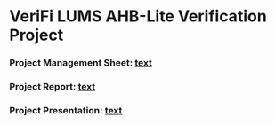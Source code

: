 # VeriFi LUMS AHB-Lite Verification Project

### Project Management Sheet: [text](https://docs.google.com/spreadsheets/d/1W85Cz7Z-6MQlJ6yw1DnRUsjJVUnKJ7JZBQCOZkSLqRw/edit?usp=sharing)

### Project Report: [text](https://docs.google.com/document/d/1cIRl7O7ia4HydFKw5EkdwlYhG3GCAaAOz5O9zuAVuWU/edit?usp=sharing)

### Project Presentation: [text](https://docs.google.com/presentation/d/1OikKTpXdg4XnI2FWx_stbR0-0461Al_KWPFjeJBoxVw/edit?usp=sharing)